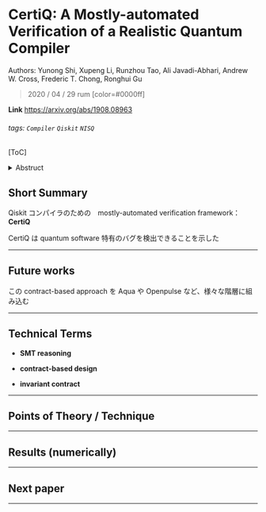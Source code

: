 # CertiQ: A Mostly-automated Verification of a Realistic Quantum Compiler

Authors: 
Yunong Shi, Xupeng Li, Runzhou Tao, Ali Javadi-Abhari, Andrew W. Cross, Frederic T. Chong, Ronghui Gu

> 2020 / 04 / 29
> rum
> [color=#0000ff]

**Link**
https://arxiv.org/abs/1908.08963

###### tags: `Compiler` `Qiskit` `NISQ`


[ToC]

<details><summary>Abstruct</summary><div>
In this paper, we present CertiQ, a mostly-automated verification framework for the Qiskit quantum compiler. To our knowledge, CertiQ is the first effort to apply formal verification and SMT reasoning to a real-world quantum compiler. Qiskit is currently the most complete and widely-used open-source quantum software stack from low-level compilation to high-level quantum algorithms. With growing community contributions, the Qiskit compiler is in need of code quality control and verification down to the compilation level to guarantee reliability of scientific work that uses it. CertiQ is deeply integrated into the Qiskit compiler (called Terra), providing abstract specifications for quantum compiler data structures and offering verifiable contracts that specify the behaviors of compilation phases with heavy optimizations. CertiQ enables verification of the existing implementation of the Qiskit compiler and future code submissions in a mostly-automated manner using invariant-guided contracts and contract continuation. With these techniques in place, developers need to provide limited inputs only where function contracts and loop invariant cannot be inferred automatically. The CertiQ verification procedure discovers several critical bugs, some of which are unique to quantum soft-ware. Our extensive case studies on four compiler phases of Qiskit demonstrate that CertiQ is effective for verification of quantum compilers with a low proof burden.
</div></details>


##  Short Summary
Qiskit コンパイラのための　mostly-automated verification framework： **CertiQ**

CertiQ は quantum software 特有のバグを検出できることを示した

<!-- Refs -->

---

## Future works
この contract-based approach を Aqua や Openpulse など、様々な階層に組み込む

<!-- Refs -->

---

## Technical Terms
- **SMT reasoning**

- **contract-based design**

- **invariant contract**


<!-- Refs -->


---

## Points of Theory / Technique


<!-- Refs -->


---

## Results (numerically)


<!-- Refs -->


---


## Next paper


<!-- Refs -->


---
